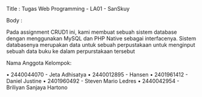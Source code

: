 Title : Tugas Web Programming - LA01 - SanSkuy

Body : 

Pada assignment CRUD1 ini, kami membuat sebuah sistem database dengan menggunakan MySQL dan PHP Native
sebagai interfacenya. Sistem databasenya merupakan data untuk sebuah perpustakaan untuk menginput sebuah
data buku ke dalam perpurstakaan tersebut


Nama Anggota Kelompok:

•	2440044070 - Jeta Adhisatya 
•	2440012895 - Hansen
•	2401961412 - Daniel Justine
•	2401960492 - Steven Mario Ledres
•	2440042954 - Briliyan Sanjaya Hartono
